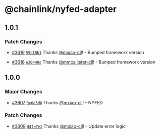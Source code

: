 # @chainlink/nyfed-adapter

## 1.0.1

### Patch Changes

- [#3619](https://github.com/smartcontractkit/external-adapters-js/pull/3619) [`55df8b1`](https://github.com/smartcontractkit/external-adapters-js/commit/55df8b1867403001c5bb11339bb2244e6c219c3f) Thanks [@mxiao-cll](https://github.com/mxiao-cll)! - Bumped framework version

- [#3618](https://github.com/smartcontractkit/external-adapters-js/pull/3618) [`e30440e`](https://github.com/smartcontractkit/external-adapters-js/commit/e30440e20f06c72eb701ac539692815e77978a73) Thanks [@mmcallister-cll](https://github.com/mmcallister-cll)! - Bumped framework version

## 1.0.0

### Major Changes

- [#3607](https://github.com/smartcontractkit/external-adapters-js/pull/3607) [`0e6e3d8`](https://github.com/smartcontractkit/external-adapters-js/commit/0e6e3d8c90d57815fbe19d8a582516f7b062f1e4) Thanks [@mxiao-cll](https://github.com/mxiao-cll)! - NYFED

### Patch Changes

- [#3609](https://github.com/smartcontractkit/external-adapters-js/pull/3609) [`d4fe7e2`](https://github.com/smartcontractkit/external-adapters-js/commit/d4fe7e219f8108eefb7ca50bbab4c35ff952dd2e) Thanks [@mxiao-cll](https://github.com/mxiao-cll)! - Update error logic
